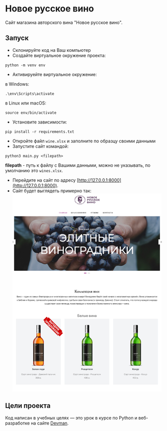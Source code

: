 # Новое русское вино

Сайт магазина авторского вина "Новое русское вино".

## Запуск

- Склонируйте код на Ваш компьютер
- Создайте виртуальное окружение проекта:
```commandline
python -m venv env
```
- Активируейте виртуальное окружение:

в Windows:
```
.\env\Scripts\activate
```
в Linux или macOS:
```
source env/bin/activate
```
- Установите зависимости:
```
pip install -r requirements.txt
```
- Откройте файл `wine.xlsx` и заполните по образцу своими данными
- Запустите сайт командой: 
```
python3 main.py <filepath>
```
**filepath** - путь к файлу с Вашими данными, можно не указывать, по умолчанию это `wines.xlsx`.

- Перейдите на сайт по адресу [http://127.0.0.1:8000](http://127.0.0.1:8000).
- Сайт будет выглядеть примерно так:
![alt text](output.jpeg)

## Цели проекта

Код написан в учебных целях — это урок в курсе по Python и веб-разработке на сайте [Devman](https://dvmn.org).
